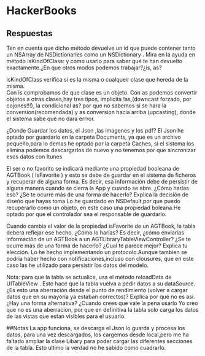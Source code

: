 # HackerBooks

## Respuestas

Ten en cuenta que dicho método devuelve un id que puede contener tanto un NSArray de NSDictionaries como un NSDictionary . Mira en la ayuda en método isKindOfClass: y como usarlo para saber qué te han devuelto exactamente.¿En que otros modos podemos trabajar?¿is, as?

isKindOfClass verifica si es la misma o cualqueir clase que hereda de la misma.  
Con is comprobamos de que clase es un objeto.
Con as podemos convertir objetos a otras clases,hay tres tipos, implicita !as,(downcast forzado, por cojones!!!), la condicional as? por que no sabemos si se hara la conversion(recomendada) y as conversion hacia arriba (upcasting), donde el sistema sabe que no dara errror.

¿Donde Guardar los datos, el Json ,las imagenes y los pdf?
El Json he optado por guardarlo en la carpeta Documents, ya que es un archivo pequeño,para lo demas he optado por la carpeta Caches, si el sistema los elimina podemos descargarlos de nuevo y no tenemos por que sincronizar esos datos con Itunes

El ser o no favorito se indicará mediante una propiedad booleana de AGTBook
( isFavorite ) y esto se debe de guardar en el sistema de ficheros y recuperar de alguna forma. Es decir, esa información debe de persistir de alguna manera cuando se cierra la App y cuando se abre.
¿Cómo harías eso? ¿Se te ocurre más de una forma de hacerlo? Explica la decisión de diseño que hayas toma
Lo he guardado en NSDefault,por que puedo recuperarlo como un objeto, en este caso una propiedad boleana.He optado por que el controlador sea el responsable de guardarlo.

Cuando cambia el valor de la propiedad isFavorite de un AGTBook, la tabla deberá reflejar ese hecho. ¿Cómo lo harías? Es decir, ¿cómo enviarías información de un AGTBook a un AGTLibraryTableViewController? ¿Se te ocurre más de una forma de hacerlo? ¿Cual te parece mejor? Explica tu elección.
Lo he hecho implementando un protocolo.Aunque tambien se podria haber hecho con notificaciones,incluso con clousures, que en este caso las he utilizado para persistir los datos del modelo.

Nota: para que la tabla se actualice, usa el método reloadData de UITableView . Esto hace que la tabla vuelva a pedir datos a su dataSource. ¿Es esto una aberración desde el punto de rendimiento (volver a cargar datos que en su mayoría ya estaban correctos)? Explica por qué no es así. ¿Hay una forma alternativa? ¿Cuando crees que vale la pena usarlo
Yo creo que no es una aberracion, por que en definitiva la tabla solo carga los datos de las vistas que estan visibles para el usuario.

##Notas
La app funciona, se descarga el Json lo guarda y procesa los datos, para una vez descargados, los cargemos desde local,pero me ha faltado ampliar la clase Libary para poder cargar las diferentes secciones de la tabla.
Esto ultimo la verdad no he sabido como cuadrarlo.




